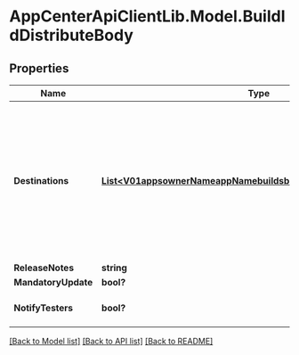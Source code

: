 # AppCenterApiClientLib.Model.BuildIdDistributeBody
## Properties

Name | Type | Description | Notes
------------ | ------------- | ------------- | -------------
**Destinations** | [**List&lt;V01appsownerNameappNamebuildsbuildIddistributeDestinations&gt;**](V01appsownerNameappNamebuildsbuildIddistributeDestinations.md) | Array of objects {id:string, type:string} with \&quot;id\&quot; being the distribution group ID, store ID, or tester email, and \&quot;type\&quot; being \&quot;group\&quot;, \&quot;store\&quot;, or \&quot;tester\&quot; | [optional] 
**ReleaseNotes** | **string** | The release notes | [optional] 
**MandatoryUpdate** | **bool?** |  | [optional] 
**NotifyTesters** | **bool?** |  | [optional] [default to true]

[[Back to Model list]](../README.md#documentation-for-models) [[Back to API list]](../README.md#documentation-for-api-endpoints) [[Back to README]](../README.md)

